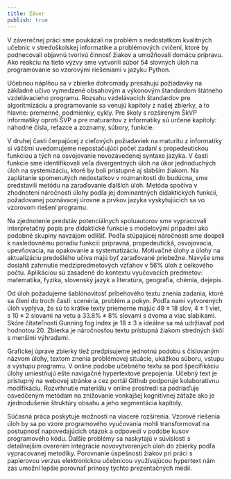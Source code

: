 ```yaml
---
title: Záver
publish: true
---
```


V záverečnej práci sme poukázali na problém s nedostatkom kvalitných učebníc v stredoškolskej informatike a problémových cvičení, ktoré by podnecovali objavnú tvorivú činnosť žiakov a umožňovali domácu prípravu. Ako reakciu na tieto výzvy sme vytvorili súbor 54 slovných úloh na programovanie so vzorovými riešeniami v jazyku Python.

Učebnou náplňou sa v zbierke dohromady presahujú požiadavky na základné učivo vymedzené obsahovým a výkonovým štandardom štátneho vzdelávacieho programu. Rozsahu vzdelávacích štandardov pre algoritmizáciu a programovanie sa venujú kapitoly z našej zbierky, a to hlavne: premenné, podmienky, cykly. Pre školy s rozšíreným ŠkVP informatiky oproti ŠVP a pre maturantov z informatiky sú určené kapitoly: náhodné čísla, reťazce a zoznamy, súbory, funkcie.

V druhej časti čerpajúcej z cieľových požiadaviek na maturitu z informatiky si väčšmi uvedomujeme nepostačujúci počet zadaní s propedeutickou funkciou a tých na osvojovanie novozavedenej syntaxe jazyka. V časti funkcie sme identifikovali veľa divergentných úloh na úkor jednoduchých úloh na systemizáciu, ktoré by boli prístupné aj slabším žiakom. Na zaplátanie spomenutých nedostatkov v rozmanitosti do budúcna, sme predstavili metódu na zaraďovanie ďalších úloh. Metóda spočíva v zhodnotení náročnosti úlohy podľa jej dominantných didaktických funkcií, požadovanej poznávacej úrovne a prvkov jazyka vyskytujúcich sa vo vzorovom riešení programu.

Na zjednotenie predstáv potenciálnych spoluautorov sme vypracovali interpretačný popis pre didaktické funkcie s modelovými prípadmi ako podobné skupiny navzájom odlíšiť. Podľa stúpajúcej náročnosti sme dospeli k nasledovnému poradiu funkcií: prípravná, propedeutická, osvojovacia, upevňovacia, na opakovanie a systematizáciu. Motivačné úlohy a úlohy na aktualizáciu predošlého učiva majú byť zaraďované priebežne. Navyše sme dosiahli zahrnutie medzipredmetových vzťahov v $56 \%$ úloh z celkového počtu. Aplikáciou sú zasadené do kontextu vyučovacích predmetov: matematika, fyzika, slovenský jazyk a literatúra, geografia, chémia, dejepis.

Od úloh požadujeme šablónovitosť príbehového textu znenia zadania, ktoré sa člení do troch častí: scenéria, problém a pokyn. Podľa nami vytvorených úloh vyplýva, že sú to krátke texty priemerne majúc $49 \pm 18$ slov, $4 \pm 1$ viet, s $10 \pm 2$ slovami na vetu a $33.8\% \pm 8\%$ slovami s dvoma a viac slabikami. Skóre čitateľnosti Gunning fog index je $18 \pm 3$ a ideálne sa má udržiavať pod hodnotou 20. Zbierka je náročnosťou textu prístupná žiakom stredných škôl s menšími výhradami.

Grafickej úprave zbierky tiež predpisujeme jednotnú podobu s číslovaným názvom úlohy, textom znenia problémovej situácie, ukážkou súboru, vstupu a výstupu programu. V online podobe učebného textu sa pod špecifikáciu úlohy umiestňujú ešte navigačné hypertextové prepojenia. Učebný text je prístupný na webovej stránke a cez portál Github podporuje kolaboratívnu modifikáciu. Rozvrhnutie materiálu v online prostredí sa podriaďuje osvedčeným metódam na znižovanie vonkajšej kognitívnej záťaže ako je zjednodušenie štruktúry obsahu a jeho segmentácia kapitoly.

Súčasná práca poskytuje možnosti na viaceré rozšírenia. Vzorové riešenia úloh by sa po vzore programového vyučovania mohli transformovať na postupnosť napovedajúcich otázok a odpovedí v podobe kusov programového kódu. Ďalšie problémy sa naskytajú v súvislosti s detailnejším overením integrácie novovytvorených úloh do zbierky podľa vypracovanej metodiky. Porovnanie úspešnosti žiakov pri práci s papierovou verzus elektronickou učebnicou využívajúcou hypertext nám zas umožní lepšie porovnať prínosy týchto prezentačných médií.
